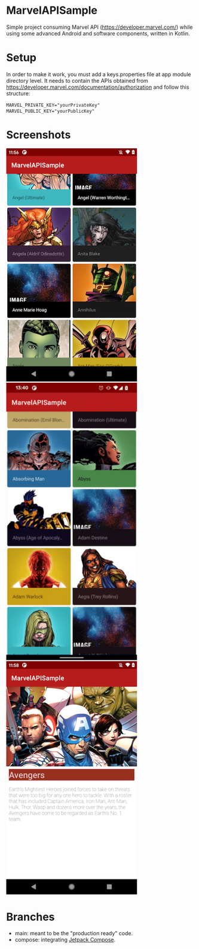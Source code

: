 # MarvelAPISample
Simple project consuming Marvel API (https://developer.marvel.com/) while using some advanced Android and software components, written in Kotlin.


# Setup
In order to make it work, you must add a keys.properties file at app module directory level. It needs to contain the APIs obtained from https://developer.marvel.com/documentation/authorization and follow this structure:

```
MARVEL_PRIVATE_KEY="yourPrivateKey"
MARVEL_PUBLIC_KEY="yourPublicKey"
```

# Screenshots

<img src="art/screenshot_list.png" width="350">
<img src="art/transition.gif" width="350">
<img src="art/screenshot_detail.png" width="350">

# Branches
 - main: meant to be the "production ready" code.
 - compose: integrating [Jetpack Compose](https://developer.android.com/jetpack/compose).
